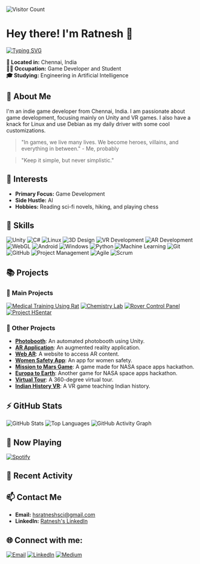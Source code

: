 ![Visitor Count](https://komarev.com/ghpvc/?username=hsratneshsci&style=flat-square)

# Hey there! I'm Ratnesh 👋

[![Typing SVG](https://readme-typing-svg.herokuapp.com?color=%2336BCF7&lines=Hey+there!+I'm+Ratnesh+👋;Welcome+to+my+GitHub+profile!;I'm+a+Game+Developer;I+Love+Unity+and+VR)](https://git.io/typing-svg)

**📍 Located in:** Chennai, India  
**👨‍💻 Occupation:** Game Developer and Student  
**🎓 Studying:** Engineering in Artificial Intelligence

## 🚀 About Me

I'm an indie game developer from Chennai, India. I am passionate about game development, focusing mainly on Unity and VR games. I also have a knack for Linux and use Debian as my daily driver with some cool customizations.

> "In games, we live many lives. We become heroes, villains, and everything in between." - Me, probably

> "Keep it simple, but never simplistic."

## 🌱 Interests

- **Primary Focus:** Game Development
- **Side Hustle:** AI
- **Hobbies:** Reading sci-fi novels, hiking, and playing chess

## 🔧 Skills

![Unity](https://img.shields.io/badge/Unity-100000?style=for-the-badge&logo=unity&logoColor=white)
![C#](https://img.shields.io/badge/C%23-100000?style=for-the-badge&logo=c-sharp&logoColor=white)
![Linux](https://img.shields.io/badge/Linux-100000?style=for-the-badge&logo=linux&logoColor=white)
![3D Design](https://img.shields.io/badge/3D%20Design-100000?style=for-the-badge&logo=blender&logoColor=white)
![VR Development](https://img.shields.io/badge/VR%20Development-100000?style=for-the-badge&logo=oculus&logoColor=white)
![AR Development](https://img.shields.io/badge/AR%20Development-100000?style=for-the-badge&logo=augmented-reality&logoColor=white)
![WebGL](https://img.shields.io/badge/WebGL-100000?style=for-the-badge&logo=webgl&logoColor=white)
![Android](https://img.shields.io/badge/Android-100000?style=for-the-badge&logo=android&logoColor=white)
![Windows](https://img.shields.io/badge/Windows-100000?style=for-the-badge&logo=windows&logoColor=white)
![Python](https://img.shields.io/badge/Python-100000?style=for-the-badge&logo=python&logoColor=white)
![Machine Learning](https://img.shields.io/badge/Machine%20Learning-100000?style=for-the-badge&logo=machine-learning&logoColor=white)
![Git](https://img.shields.io/badge/Git-100000?style=for-the-badge&logo=git&logoColor=white)
![GitHub](https://img.shields.io/badge/GitHub-100000?style=for-the-badge&logo=github&logoColor=white)
![Project Management](https://img.shields.io/badge/Project%20Management-100000?style=for-the-badge&logo=trello&logoColor=white)
![Agile](https://img.shields.io/badge/Agile-100000?style=for-the-badge&logo=agile&logoColor=white)
![Scrum](https://img.shields.io/badge/Scrum-100000?style=for-the-badge&logo=scrum&logoColor=white)

## 📚 Projects

### 🚀 Main Projects

[![Medical Training Using Rat](https://github-readme-stats.vercel.app/api/pin/?username=hsratneshsci&repo=medical-training-rat&theme=transparent)](https://github.com/hsratneshsci/medical-training-rat)
[![Chemistry Lab](https://github-readme-stats.vercel.app/api/pin/?username=hsratneshsci&repo=ovr_chemistry-lab-using-unity&theme=transparent)](https://github.com/hsratneshsci/ovr_chemistry-lab-using-unity)
[![Rover Control Panel](https://github-readme-stats.vercel.app/api/pin/?username=hsratneshsci&repo=rover-control-panel-using-unity-and-openXR&theme=transparent)](https://github.com/hsratneshsci/rover-control-panel-using-unity-and-openXR)
[![Project HSentar](https://github-readme-stats.vercel.app/api/pin/?username=hsratneshsci&repo=project-hsentar&theme=transparent)](https://github.com/hsratneshsci/project-hsentar)

### 🎨 Other Projects

- **[Photobooth](https://github.com/hsratneshsci/photobooth)**: An automated photobooth using Unity.
- **[AR Application](https://github.com/hsratneshsci/ar-app)**: An augmented reality application.
- **[Web AR](https://github.com/hsratneshsci/webxr_arjs)**: A website to access AR content.
- **[Women Safety App](https://github.com/hsratneshsci/women-safety)**: An app for women safety.
- **[Mission to Mars Game](https://github.com/hsratneshsci/going-to-earth)**: A game made for NASA space apps hackathon.
- **[Europa to Earth](https://github.com/hsratneshsci/mission-jupiter-to-earth-sairam)**: Another game for NASA space apps hackathon.
- **[Virtual Tour](https://github.com/hsratneshsci/virtual-tour)**: A 360-degree virtual tour.
- **[Indian History VR](https://github.com/hsratneshsci/indian-history-vr)**: A VR game teaching Indian history.

## ⚡ GitHub Stats

![GitHub Stats](https://github-readme-stats.vercel.app/api?username=hsratneshsci&show_icons=true&theme=transparent)
![Top Languages](https://github-readme-stats.vercel.app/api/top-langs/?username=hsratneshsci&layout=compact&theme=transparent)
![GitHub Activity Graph](https://github-readme-activity-graph.cyclic.app/graph?username=hsratneshsci&theme=react-dark&bg_color=ffffff&hide_border=true)

## 🎵 Now Playing

[![Spotify](https://novatorem.vercel.app/api/spotify)](https://open.spotify.com/user/j2l2b3wo3p10hbuo234oukxk3)

## 📜 Recent Activity

<!--START_SECTION:activity-->
<!--END_SECTION:activity-->

## 📫 Contact Me

- **Email:** [hsratneshsci@gmail.com](mailto:hsratneshsci@gmail.com)
- **LinkedIn:** [Ratnesh's LinkedIn](https://www.linkedin.com/in/ratnesh-harishankar/)

## 🌐 Connect with me:

[![Email](https://img.shields.io/badge/Email-D14836?style=for-the-badge&logo=gmail&logoColor=white)](mailto:hsratneshsci@gmail.com)
[![LinkedIn](https://img.shields.io/badge/LinkedIn-0077B5?style=for-the-badge&logo=linkedin&logoColor=white)](https://www.linkedin.com/in/ratnesh-harishankar/)
[![Medium](https://img.shields.io/badge/Medium-12100E?style=for-the-badge&logo=medium&logoColor=white)](https://ratnesh-pixel.medium.com/)
